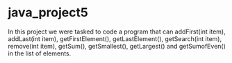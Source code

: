 # java_project5
In this project we were tasked to code a program that can addFirst(int item), addLast(int item), 
getFirstElement(), getLastElement(), getSearch(int item), remove(int item), getSum(), getSmallest(), getLargest() 
and getSumofEven() in the list of elements.
